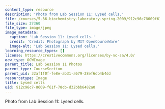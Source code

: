 ```yaml
---
content_type: resource
description: 'Photo from Lab Session 11: Lysed cells.'
file: /courses/5-36-biochemistry-laboratory-spring-2009/912c96c78609f61f78cbd32bbb6482a0_Lab11_4.jpg
file_size: 27360
file_type: image/jpeg
image_metadata:
  caption: 'Lab Session 11: Lysed cells.'
  credit: 'Credit: Photograph by MIT OpenCourseWare'
  image-alt: 'Lab Session 11: Lysed cells.'
learning_resource_types: []
license: https://creativecommons.org/licenses/by-nc-sa/4.0/
ocw_type: OCWImage
parent_title: Lab Session 11 Photos
parent_type: CourseSection
parent_uid: 32af1f0f-fe8e-ab31-a679-28ef6db4b4dd
resourcetype: Image
title: Lysed cells
uid: 912c96c7-8609-f61f-78cb-d32bbb6482a0
---
```

Photo from Lab Session 11: Lysed cells.